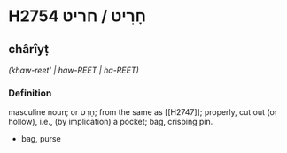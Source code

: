 # H2754 חָרִיט / חריט

## chârîyṭ

_(khaw-reet' | haw-REET | ha-REET)_

### Definition

masculine noun; or חָרִט; from the same as [[H2747]]; properly, cut out (or hollow), i.e., (by implication) a pocket; bag, crisping pin.

- bag, purse
